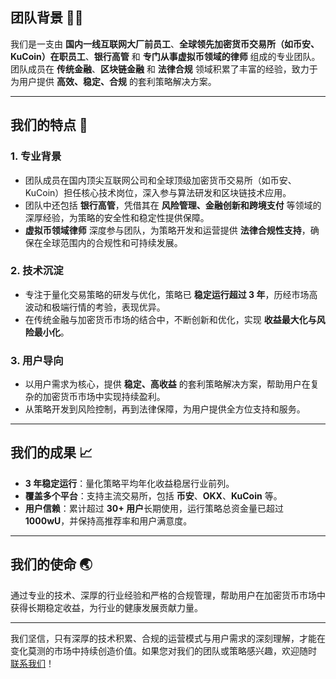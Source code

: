## 团队背景 👨‍💻

我们是一支由 **国内一线互联网大厂前员工**、**全球领先加密货币交易所（如币安、KuCoin）在职员工**、**银行高管** 和 **专门从事虚拟币领域的律师** 组成的专业团队。  
团队成员在 **传统金融**、**区块链金融** 和 **法律合规** 领域积累了丰富的经验，致力于为用户提供 **高效、稳定、合规** 的套利策略解决方案。

---

## **我们的特点 🌟**

### 1. **专业背景**
- 团队成员在国内顶尖互联网公司和全球顶级加密货币交易所（如币安、KuCoin）担任核心技术岗位，深入参与算法研发和区块链技术应用。
- 团队中还包括 **银行高管**，凭借其在 **风险管理、金融创新和跨境支付** 等领域的深厚经验，为策略的安全性和稳定性提供保障。
- **虚拟币领域律师** 深度参与团队，为策略开发和运营提供 **法律合规性支持**，确保在全球范围内的合规性和可持续发展。

### 2. **技术沉淀**
- 专注于量化交易策略的研发与优化，策略已 **稳定运行超过 3 年**，历经市场高波动和极端行情的考验，表现优异。
- 在传统金融与加密货币市场的结合中，不断创新和优化，实现 **收益最大化与风险最小化**。

### 3. **用户导向**
- 以用户需求为核心，提供 **稳定、高收益** 的套利策略解决方案，帮助用户在复杂的加密货币市场中实现持续盈利。
- 从策略开发到风险控制，再到法律保障，为用户提供全方位支持和服务。

---

## **我们的成果 📈**
- **3 年稳定运行**：量化策略平均年化收益稳居行业前列。
- **覆盖多个平台**：支持主流交易所，包括 **币安**、**OKX**、**KuCoin** 等。
- **用户信赖**：累计超过 **30+ 用户**长期使用，运行策略总资金量已超过 **1000wU**，并保持高推荐率和用户满意度。

---

## **我们的使命 🌏**
通过专业的技术、深厚的行业经验和严格的合规管理，帮助用户在加密货币市场中获得长期稳定收益，为行业的健康发展贡献力量。

---

我们坚信，只有深厚的技术积累、合规的运营模式与用户需求的深刻理解，才能在变化莫测的市场中持续创造价值。如果您对我们的团队或策略感兴趣，欢迎随时 [联系我们](联系方式.md)！